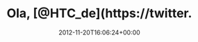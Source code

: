 ---
retweeted: false
source: <a href="http://twitter.com" rel="nofollow">Twitter Web Client</a>
entities:
  hashtags: []
  symbols: []
  user_mentions:
  - name: HTC DACH
    screen_name: HTC_de
    indices:
    - '5'
    - '12'
    id_str: '221041429'
    id: '221041429'
  urls: []
display_text_range:
- '0'
- '85'
favorite_count: '0'
id_str: '270921039838601217'
truncated: false
retweet_count: '0'
id: '270921039838601217'
created_at: Tue Nov 20 16:06:24 +0000 2012
favorited: false
full_text: Ola, [@HTC_de](https://twitter.com/HTC_de). Wie stehts denn um ein OTA
  Update für mein One X? Ich hätte heute Zeit.
lang: de
tags:
- pesos:twitter
date: '2012-11-20T16:06:24+00:00'
src: https://twitter.com/bascht/status/270921039838601217
original_url: https://twitter.com/bascht/status/270921039838601217
type: twitter_tweet
text: Ola, [@HTC_de](https://twitter.com/HTC_de). Wie stehts denn um ein OTA Update
  für mein One X? Ich hätte heute Zeit.
title: Ola, [@HTC_de](https://twitter.

---